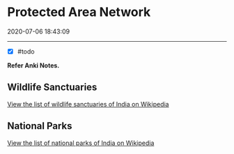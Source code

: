 # Protected Area Network

2020-07-06 18:43:09

---
- [x] #todo 

**Refer Anki Notes.**

## Wildlife Sanctuaries 

[View the list of wildlife sanctuaries of India on Wikipedia](https://en.wikipedia.org/wiki/List_of_wildlife_sanctuaries_of_India)

## National Parks 

[View the list of national parks of India on Wikipedia](https://en.wikipedia.org/wiki/List_of_national_parks_of_India)
